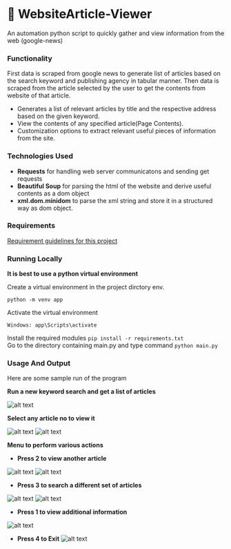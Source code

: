 # 📰 WebsiteArticle-Viewer

An automation python script to quickly gather and view information from the web (google-news)


### Functionality
First data is scraped from google news to generate list of articles based on the search keyword and publishing agency in tabular manner.
Then data is scraped from the article selected by the user to get the contents from website of that article.
 - Generates a list of relevant articles by title and the respective address based on the given keyword.
 - View the contents of any specified article(Page Contents).
 - Customization options to extract relevant useful pieces of information from the site.

### Technologies Used
- **Requests** for handling web server communicatons and sending get requests
- **Beautiful Soup** for parsing the html of the website and derive useful contents as a dom object
- **xml.dom.minidom** to parse the xml string and store it in a structured way as dom object.

### Requirements
 [Requirement guidelines for this project](requirements.txt)
 
### Running Locally
**It is best to use a python virtual environment**

Create a virtual environment in the project dirctory  env.
```
python -m venv app
```
Activate the virtual environment
```
Windows: app\Scripts\activate
```
Install the required modules `pip install -r requirements.txt`\
Go to the directory containing main.py and type command  `python main.py`

### Usage And Output
Here are some sample run of the program

**Run a new keyword search and get a list of articles**


![alt text](https://i.postimg.cc/Fsdx6LF3/gns1.png)

**Select any article no to view it**

![alt text](https://i.postimg.cc/Y9dx5Nmf/gns2.png)
![alt text](https://i.postimg.cc/FH0VrXLK/gns3.png)

**Menu to perform various actions**
- **Press 2  to view another article**

![alt text](https://i.postimg.cc/xjFRgRQ9/gns4.png)
![alt text](https://i.postimg.cc/hGgbhZL1/gns5.png)

- **Press 3  to search a different set of articles**

![alt text](https://i.postimg.cc/HnjtdJwG/gns6.png)
![alt text](https://i.postimg.cc/kX0yPgDZ/gns7.png)

- **Press 1  to view additional information**

![alt text](https://i.postimg.cc/yd1PppW8/gns8.png)

-   **Press 4  to Exit**
![alt text](https://i.postimg.cc/W4PSg1vr/gns11.png)
